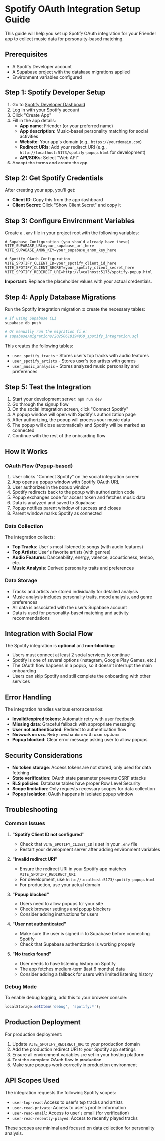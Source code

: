 # Spotify OAuth Integration Setup Guide

This guide will help you set up Spotify OAuth integration for your Friender app to collect music data for personality-based matching.

## Prerequisites

- A Spotify Developer account
- A Supabase project with the database migrations applied
- Environment variables configured

## Step 1: Spotify Developer Setup

1. Go to [Spotify Developer Dashboard](https://developer.spotify.com/dashboard)
2. Log in with your Spotify account
3. Click "Create App"
4. Fill in the app details:
   - **App name**: Friender (or your preferred name)
   - **App description**: Music-based personality matching for social activities
   - **Website**: Your app's domain (e.g., `https://yourdomain.com`)
   - **Redirect URIs**: Add your redirect URI (e.g., `http://localhost:5173/spotify-popup.html` for development)
   - **API/SDKs**: Select "Web API"
5. Accept the terms and create the app

## Step 2: Get Spotify Credentials

After creating your app, you'll get:
- **Client ID**: Copy this from the app dashboard
- **Client Secret**: Click "Show Client Secret" and copy it

## Step 3: Configure Environment Variables

Create a `.env` file in your project root with the following variables:

```env
# Supabase Configuration (you should already have these)
VITE_SUPABASE_URL=your_supabase_url_here
VITE_SUPABASE_ANON_KEY=your_supabase_anon_key_here

# Spotify OAuth Configuration
VITE_SPOTIFY_CLIENT_ID=your_spotify_client_id_here
VITE_SPOTIFY_CLIENT_SECRET=your_spotify_client_secret_here
VITE_SPOTIFY_REDIRECT_URI=http://localhost:5173/spotify-popup.html
```

**Important**: Replace the placeholder values with your actual credentials.

## Step 4: Apply Database Migrations

Run the Spotify integration migration to create the necessary tables:

```bash
# If using Supabase CLI
supabase db push

# Or manually run the migration file:
# supabase/migrations/20250618194950_spotify_integration.sql
```

This creates the following tables:
- `user_spotify_tracks` - Stores user's top tracks with audio features
- `user_spotify_artists` - Stores user's top artists with genres
- `user_music_analysis` - Stores analyzed music personality and preferences

## Step 5: Test the Integration

1. Start your development server: `npm run dev`
2. Go through the signup flow
3. On the social integration screen, click "Connect Spotify"
4. A popup window will open with Spotify's authorization page
5. After authorizing, the popup will process your music data
6. The popup will close automatically and Spotify will be marked as connected
7. Continue with the rest of the onboarding flow

## How It Works

### OAuth Flow (Popup-based)
1. User clicks "Connect Spotify" on the social integration screen
2. App opens a popup window with Spotify OAuth URL
3. User authorizes in the popup window
4. Spotify redirects back to the popup with authorization code
5. Popup exchanges code for access token and fetches music data
6. Data is analyzed and saved to Supabase
7. Popup notifies parent window of success and closes
8. Parent window marks Spotify as connected

### Data Collection
The integration collects:
- **Top Tracks**: User's most listened to songs (with audio features)
- **Top Artists**: User's favorite artists (with genres)
- **Audio Features**: Danceability, energy, valence, acousticness, tempo, etc.
- **Music Analysis**: Derived personality traits and preferences

### Data Storage
- Tracks and artists are stored individually for detailed analysis
- Music analysis includes personality traits, mood analysis, and genre preferences
- All data is associated with the user's Supabase account
- Data is used for personality-based matching and activity recommendations

## Integration with Social Flow

The Spotify integration is **optional** and **non-blocking**:
- Users must connect at least 2 social services to continue
- Spotify is one of several options (Instagram, Google Play Games, etc.)
- The OAuth flow happens in a popup, so it doesn't interrupt the main onboarding
- Users can skip Spotify and still complete the onboarding with other services

## Error Handling

The integration handles various error scenarios:
- **Invalid/expired tokens**: Automatic retry with user feedback
- **Missing data**: Graceful fallback with appropriate messaging
- **User not authenticated**: Redirect to authentication flow
- **Network errors**: Retry mechanism with user options
- **Popup blocked**: Clear error message asking user to allow popups

## Security Considerations

- **No token storage**: Access tokens are not stored, only used for data fetching
- **State verification**: OAuth state parameter prevents CSRF attacks
- **RLS policies**: Database tables have proper Row Level Security
- **Scope limitation**: Only requests necessary scopes for data collection
- **Popup isolation**: OAuth happens in isolated popup window

## Troubleshooting

### Common Issues

1. **"Spotify Client ID not configured"**
   - Check that `VITE_SPOTIFY_CLIENT_ID` is set in your `.env` file
   - Restart your development server after adding environment variables

2. **"Invalid redirect URI"**
   - Ensure the redirect URI in your Spotify app matches `VITE_SPOTIFY_REDIRECT_URI`
   - For development, use `http://localhost:5173/spotify-popup.html`
   - For production, use your actual domain

3. **"Popup blocked"**
   - Users need to allow popups for your site
   - Check browser settings and popup blockers
   - Consider adding instructions for users

4. **"User not authenticated"**
   - Make sure the user is signed in to Supabase before connecting Spotify
   - Check that Supabase authentication is working properly

5. **"No tracks found"**
   - User needs to have listening history on Spotify
   - The app fetches medium-term (last 6 months) data
   - Consider adding a fallback for users with limited listening history

### Debug Mode

To enable debug logging, add this to your browser console:
```javascript
localStorage.setItem('debug', 'spotify:*');
```

## Production Deployment

For production deployment:

1. Update `VITE_SPOTIFY_REDIRECT_URI` to your production domain
2. Add the production redirect URI to your Spotify app settings
3. Ensure all environment variables are set in your hosting platform
4. Test the complete OAuth flow in production
5. Make sure popups work correctly in production environment

## API Scopes Used

The integration requests the following Spotify scopes:
- `user-top-read`: Access to user's top tracks and artists
- `user-read-private`: Access to user's profile information
- `user-read-email`: Access to user's email (for verification)
- `user-read-recently-played`: Access to recently played tracks

These scopes are minimal and focused on data collection for personality analysis.